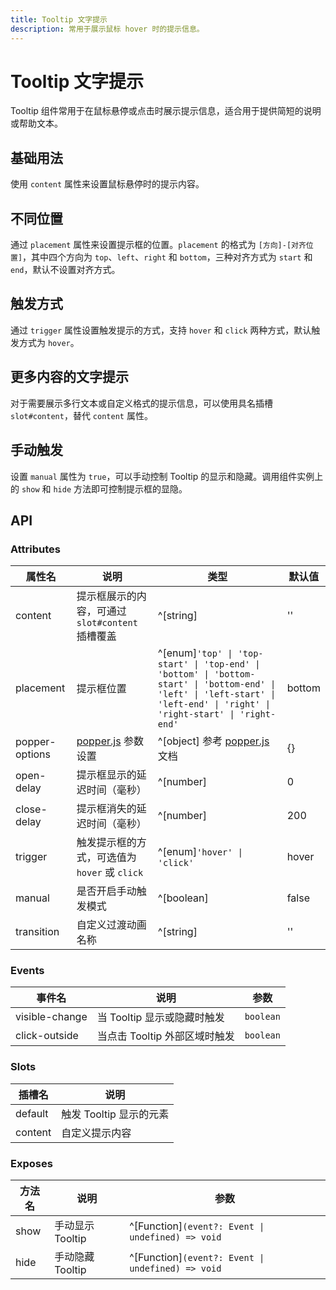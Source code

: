 ```yaml
---
title: Tooltip 文字提示
description: 常用于展示鼠标 hover 时的提示信息。
---
```


# Tooltip 文字提示

Tooltip 组件常用于在鼠标悬停或点击时展示提示信息，适合用于提供简短的说明或帮助文本。

## 基础用法

使用 `content` 属性来设置鼠标悬停时的提示内容。

<preview path="../demo/Tooltip/Basic.vue" title="基础用法" description="Tooltip 组件的基础用法"></preview>

## 不同位置

通过 `placement` 属性来设置提示框的位置。`placement` 的格式为 `[方向]-[对齐位置]`，其中四个方向为 `top`、`left`、`right` 和 `bottom`，三种对齐方式为 `start` 和 `end`，默认不设置对齐方式。

<preview path="../demo/Tooltip/Placement.vue" title="不同位置" description="演示 Tooltip 组件的不同位置设置"></preview>

## 触发方式

通过 `trigger` 属性设置触发提示的方式，支持 `hover` 和 `click` 两种方式，默认触发方式为 `hover`。

<preview path="../demo/Tooltip/Click.vue" title="触发方式" description="演示 Tooltip 组件的触发方式"></preview>

## 更多内容的文字提示

对于需要展示多行文本或自定义格式的提示信息，可以使用具名插槽 `slot#content`，替代 `content` 属性。

<preview path="../demo/Tooltip/Custom.vue" title="更多内容的文字提示" description="展示多行文本或格式化内容的 Tooltip 使用方式"></preview>

## 手动触发

设置 `manual` 属性为 `true`，可以手动控制 Tooltip 的显示和隐藏。调用组件实例上的 `show` 和 `hide` 方法即可控制提示框的显隐。

<preview path="../demo/Tooltip/Manual.vue" title="手动触发" description="演示 Tooltip 组件的手动触发功能"></preview>

## API

### Attributes

| 属性名         | 说明                                                 | 类型                                                                                                                                                                        | 默认值 |
| -------------- | ---------------------------------------------------- | --------------------------------------------------------------------------------------------------------------------------------------------------------------------------- | ------ |
| content        | 提示框展示的内容，可通过 `slot#content` 插槽覆盖     | ^[string]                                                                                                                                                                   | ''     |
| placement      | 提示框位置                                           | ^[enum]`'top' \| 'top-start' \| 'top-end' \| 'bottom' \| 'bottom-start' \| 'bottom-end' \| 'left' \| 'left-start' \| 'left-end' \| 'right' \| 'right-start' \| 'right-end'` | bottom |
| popper-options | [popper.js](https://popper.js.org/docs/v2/) 参数设置 | ^[object] 参考 [popper.js](https://popper.js.org/docs/v2/) 文档                                                                                                             | {}     |
| open-delay     | 提示框显示的延迟时间（毫秒）                         | ^[number]                                                                                                                                                                   | 0      |
| close-delay    | 提示框消失的延迟时间（毫秒）                         | ^[number]                                                                                                                                                                   | 200    |
| trigger        | 触发提示框的方式，可选值为 `hover` 或 `click`        | ^[enum]`'hover' \| 'click'`                                                                                                                                                 | hover  |
| manual         | 是否开启手动触发模式                                 | ^[boolean]                                                                                                                                                                  | false  |
| transition     | 自定义过渡动画名称                                   | ^[string]                                                                                                                                                                   | ''     |

### Events

| 事件名         | 说明                          | 参数      |
| -------------- | ----------------------------- | --------- |
| visible-change | 当 Tooltip 显示或隐藏时触发   | `boolean` |
| click-outside  | 当点击 Tooltip 外部区域时触发 | `boolean` |

### Slots

| 插槽名  | 说明                    |
| ------- | ----------------------- |
| default | 触发 Tooltip 显示的元素 |
| content | 自定义提示内容          |

### Exposes

| 方法名 | 说明             | 参数                                              |
| ------ | ---------------- | ------------------------------------------------- |
| show   | 手动显示 Tooltip | ^[Function]`(event?: Event \| undefined) => void` |
| hide   | 手动隐藏 Tooltip | ^[Function]`(event?: Event \| undefined) => void` |
